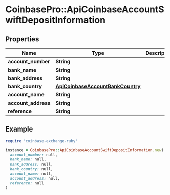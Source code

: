 # CoinbasePro::ApiCoinbaseAccountSwiftDepositInformation

## Properties

| Name | Type | Description | Notes |
| ---- | ---- | ----------- | ----- |
| **account_number** | **String** |  |  |
| **bank_name** | **String** |  |  |
| **bank_address** | **String** |  |  |
| **bank_country** | [**ApiCoinbaseAccountBankCountry**](ApiCoinbaseAccountBankCountry.md) |  |  |
| **account_name** | **String** |  |  |
| **account_address** | **String** |  |  |
| **reference** | **String** |  |  |

## Example

```ruby
require 'coinbase-exchange-ruby'

instance = CoinbasePro::ApiCoinbaseAccountSwiftDepositInformation.new(
  account_number: null,
  bank_name: null,
  bank_address: null,
  bank_country: null,
  account_name: null,
  account_address: null,
  reference: null
)
```

